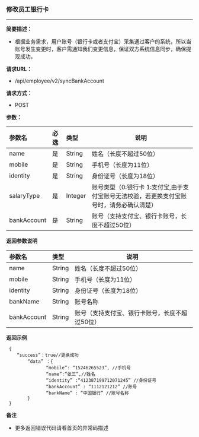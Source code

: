 ### 修改员工银行卡

---

**简要描述：**

* 根据业务需求，用户账号（银行卡或者支付宝）采集通过客户的系统，所以当账号发生变更时，客户需通知我们变更信息，保证双方系统信息同步，确保提现成功。

**请求URL：**

* /api/employee/v2/syncBankAccount

**请求方式：**

* POST 

**参数：**

| 参数名 | 必选 | 类型 | 说明 |
| :--- | :--- | :--- | --- |
| name | 是 | String | 姓名（长度不超过50位）|
| mobile | 是 | String | 手机号（长度为11位）|
| identity | 是 | String | 身份证号（长度为18位） |
| salaryType | 是 | Integer| 账号类型（0:银行卡  1:支付宝,由于支付宝账号无法校验，若更换支付宝账号时，请务必确认清楚） |
| bankAccount | 是 | String | 账号（支持支付宝、银行卡账号，长度不超过50位） |

**返回参数说明**

| 参数名 | 类型 | 说明 |
| :--- | :--- | --- |
| name | String | 姓名（长度不超过50位）|
| mobile |String | 手机号（长度为11位）|
| identity | String | 身份证号（长度为18位） |
| bankName| String| 账号名称 |
| bankAccount | String | 账号（支持支付宝、银行卡账号，长度不超过50位） |



**返回示例**

```
 {
	“success”：true//更换成功
        “data” ：{
               “mobile”: “15246265523”, //手机号
               “name”:“张三”,//姓名
               “identity” :“412387199712071245” //身份证号
               “bankAccount” : “1112121212” //账号
               “bankName” : “中国银行” //账号名称
        }
 }

```

**备注**

* 更多返回错误代码请看首页的异常码描述



